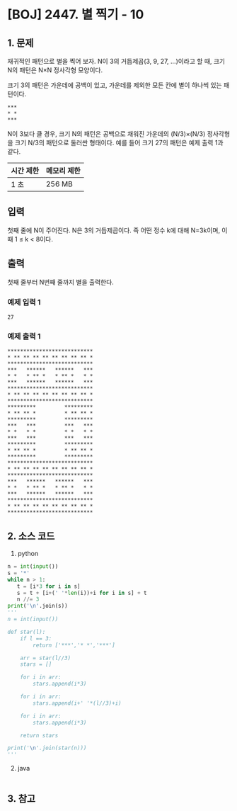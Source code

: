# [BOJ] 2447. 별 찍기 - 10

## 1. 문제

재귀적인 패턴으로 별을 찍어 보자. N이 3의 거듭제곱(3, 9, 27, ...)이라고 할 때, 크기 N의 패턴은 N×N 정사각형 모양이다.

크기 3의 패턴은 가운데에 공백이 있고, 가운데를 제외한 모든 칸에 별이 하나씩 있는 패턴이다.

```
***
* *
***
```

N이 3보다 클 경우, 크기 N의 패턴은 공백으로 채워진 가운데의 (N/3)×(N/3) 정사각형을 크기 N/3의 패턴으로 둘러싼 형태이다. 예를 들어 크기 27의 패턴은 예제 출력 1과 같다.


| 시간 제한 | 메모리 제한 |
|:------|:-------| 
| 1 초   | 256 MB |


## 입력

첫째 줄에 N이 주어진다. N은 3의 거듭제곱이다. 즉 어떤 정수 k에 대해 N=3k이며, 이때 1 ≤ k < 8이다.


## 출력

첫째 줄부터 N번째 줄까지 별을 출력한다.


### 예제 입력 1

```
27
```

### 예제 출력 1

```
***************************
* ** ** ** ** ** ** ** ** *
***************************
***   ******   ******   ***
* *   * ** *   * ** *   * *
***   ******   ******   ***
***************************
* ** ** ** ** ** ** ** ** *
***************************
*********         *********
* ** ** *         * ** ** *
*********         *********
***   ***         ***   ***
* *   * *         * *   * *
***   ***         ***   ***
*********         *********
* ** ** *         * ** ** *
*********         *********
***************************
* ** ** ** ** ** ** ** ** *
***************************
***   ******   ******   ***
* *   * ** *   * ** *   * *
***   ******   ******   ***
***************************
* ** ** ** ** ** ** ** ** *
***************************
```


## 2. 소스 코드

1. python

```python
n = int(input())
s = '*'
while n > 1:
   t = [i*3 for i in s]
   s = t + [i+(' '*len(i))+i for i in s] + t
   n //= 3
print('\n'.join(s))
'''
n = int(input())

def star(l):
    if l == 3:
        return ['***','* *','***']

    arr = star(l//3)
    stars = []

    for i in arr:
        stars.append(i*3)

    for i in arr:
        stars.append(i+' '*(l//3)+i)

    for i in arr:
        stars.append(i*3)

    return stars

print('\n'.join(star(n)))
'''
```

2. java

```java

```


## 3. 참고

```

```



